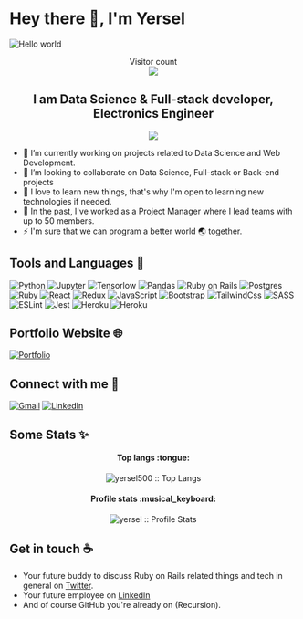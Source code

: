 # Hey there :wave:, I'm Yersel

<img src="https://raw.githubusercontent.com/sagar-viradiya/sagar-viradiya/master/resources/banner.png" alt="Hello world">

<p align="center"> 
  Visitor count<br>
  <img src="https://profile-counter.glitch.me/yersel500/count.svg" />
</p>

<h2 align="center">I am Data Science & Full-stack developer, Electronics Engineer</h2>
<p align="center">
  <a href="https://github.com/DenverCoder1/readme-typing-svg"><img src="https://readme-typing-svg.herokuapp.com?color=%230AF7A6&center=true&vCenter=true&lines=Software+Engineer;Competitive+programmer;Fast+learner"></a>
</p>

- 🔭 I’m currently working on projects related to Data Science and Web Development.
- 👯 I’m looking to collaborate on Data Science, Full-stack or Back-end projects
- 🌱 I love to learn new things, that's why I'm open to learning new technologies if needed.
- 🤔 In the past, I've worked as a Project Manager where I lead teams with up to 50 members.
- ⚡ I'm sure that we can program a better world 🌏 together.

## Tools and Languages 💼

![Python](https://img.shields.io/badge/python-%23316192.svg?style=for-the-badge&logo=python&logoColor=white)
![Jupyter](https://img.shields.io/badge/jupyter-%F3FF35.svg?style=for-the-badge&logo=jupyter&logoColor=white)
![Tensorlow](https://img.shields.io/badge/tensorflow-%23316192.svg?style=for-the-badge&logo=tensorflow&logoColor=white)
![Pandas](https://img.shields.io/badge/pandas-%F3FF35.svg?style=for-the-badge&logo=pandas&logoColor=white)
![Ruby on Rails](https://img.shields.io/badge/rails-%23CC342D.svg?style=for-the-badge&logo=ruby-on-rails&logoColor=white)
![Postgres](https://img.shields.io/badge/postgres-%23316192.svg?style=for-the-badge&logo=postgresql&logoColor=white)
![Ruby](https://img.shields.io/badge/ruby-%23CC342D.svg?style=for-the-badge&logo=ruby&logoColor=white)
![React](https://img.shields.io/badge/react-%2320232a.svg?style=for-the-badge&logo=react&logoColor=%2361DAFB)
![Redux](https://img.shields.io/badge/redux-%23593d88.svg?style=for-the-badge&logo=redux&logoColor=white)
![JavaScript](https://img.shields.io/badge/javascript-%23323330.svg?style=for-the-badge&logo=javascript&logoColor=%23F7DF1)
![Bootstrap](https://img.shields.io/badge/bootstrap-%23563D7C.svg?style=for-the-badge&logo=bootstrap&logoColor=white)
![TailwindCss](https://img.shields.io/badge/Tailwind_CSS-38B2AC?style=for-the-badge&logo=tailwind-css&logoColor=white)
![SASS](https://img.shields.io/badge/Sass-CC6699?style=for-the-badge&logo=sass&logoColor=white)
![ESLint](https://img.shields.io/badge/ESLint-4B3263?style=for-the-badge&logo=eslint&logoColor=white)
![Jest](https://img.shields.io/badge/-jest-%23C21325?style=for-the-badge&logo=jest&logoColor=white)
![Heroku](https://img.shields.io/badge/Heroku-430098?style=for-the-badge&logo=heroku&logoColor=white)
![Heroku](https://img.shields.io/badge/Netlify-00C7B7?style=for-the-badge&logo=netlify&logoColor=white)
<br/>

## Portfolio Website 🌐
<a href="https://portfolio-yersel.netlify.app/"><img img src="https://img.shields.io/badge/Portfolio-0078D7?style=for-the-badge&logo=Microsoft-edge&logoColor=white" alt="Portfolio"/></a>

## Connect with me 🙌

<p>
	<a href="mailto:yersel500@gmail.com"><img img src="https://img.shields.io/badge/Gmail-D14836?style=for-the-badge&logo=gmail&logoColor=white" alt="Gmail"/></a>
	<a href="https://www.linkedin.com/in/yersel-hurtado/"><img src="https://img.shields.io/badge/linkedin-%230077B5.svg?style=for-the-badge&logo=linkedin&logoColor=white" alt="LinkedIn"/></a>
</p>

## Some Stats :sparkles:

<h4 align="center">Top langs :tongue:</h4>

<p align="center"><img src="https://github-readme-stats.vercel.app/api/top-langs/?username=yersel500&langs_count=10&theme=tokyonight&layout=compact" alt="yersel500 :: Top Langs" /></p>

<h4 align="center">Profile stats :musical_keyboard:</h4>

<p align="center"><img src="https://github-readme-stats.vercel.app/api?username=yersel500&show_icons=true&theme=synthwave" alt="yersel :: Profile Stats" /></p>

## Get in touch :coffee:

- Your future buddy to discuss Ruby on Rails related things and tech in general on [Twitter](https://twitter.com/YerselHurtado).
- Your future employee on [LinkedIn](https://www.linkedin.com/in/yersel-hurtado/)
- And of course GitHub you're already on (Recursion).

<!--
**yersel500/yersel500** is a ✨ _special_ ✨ repository because its `README.md` (this file) appears on your GitHub profile.

Here are some ideas to get you started:

- 🔭 I’m currently working on ...
- 🌱 I’m currently learning ...
- 👯 I’m looking to collaborate on ...
- 🤔 I’m looking for help with ...
- 💬 Ask me about ...
- 📫 How to reach me: ...
- 😄 Pronouns: ...
- ⚡ Fun fact: ...
-->
